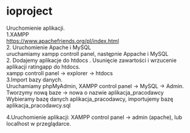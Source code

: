 # ioproject

Uruchomienie aplikacji.<br />
1.XAMPP<br />
https://www.apachefriends.org/pl/index.html<br />
2. Uruchomienie Apache i MySQL<br />
uruchamiamy xampp controll panel, następnie Appache i MySQL<br />
2. Dodajemy aplikacje do htdocs . Usunięcie zawartości i wrzucenie aplikacji ratingapp do htdocs.<br />
xampp controll panel -> explorer -> htdocs<br />
3.Import bazy danych.<br />
Uruchamiamy phpMyAdmin, XAMPP control panel -> MySQL -> Admin.<br />
Tworzymy nową baze -> nowa o nazwie aplikacja_pracodawcy<br />
Wybieramy bazę danych aplikacja_pracodawcy, importujemy bazę aplikacja_pracodawcy.sql<br />

4.Uruchomienie aplikacji: XAMPP control panel -> admin (apache), lub localhost w przeglądarce.<br />

